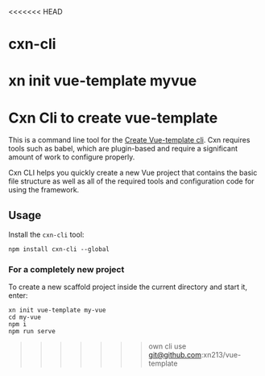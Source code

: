 <<<<<<< HEAD
# cxn-cli
xn init vue-template myvue
=======
# Cxn Cli to create vue-template

This is a command line tool for the [Create Vue-template cli](https://github.com/xn213/vue-template).
Cxn requires tools such as babel, which are plugin-based and require a
significant amount of work to configure properly.

Cxn CLI helps you quickly create a new Vue project that contains the basic file structure
as well as all of the required tools and configuration code for using the framework.

## Usage

Install the `cxn-cli` tool:

```
npm install cxn-cli --global
```

### For a completely new project

To create a new scaffold project inside the current directory and start it, enter:

```
xn init vue-template my-vue
cd my-vue
npm i
npm run serve
```

>>>>>>> own cli use git@github.com:xn213/vue-template
